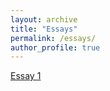 ```yaml
---
layout: archive
title: "Essays"
permalink: /essays/
author_profile: true
---
```

[Essay 1](
/_essays/file1.md)

